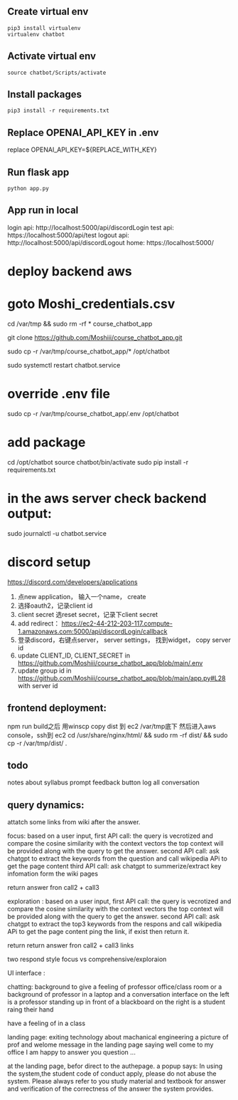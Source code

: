 ## Create virtual env
```
pip3 install virtualenv
virtualenv chatbot
```
## Activate virtual env
```
source chatbot/Scripts/activate
```

## Install packages
```
pip3 install -r requirements.txt
```
## Replace OPENAI_API_KEY in .env
replace OPENAI_API_KEY=${REPLACE_WITH_KEY}

## Run flask app
```
python app.py
```

## App run in local
login api: http://localhost:5000/api/discordLogin
test api: https://localhost:5000/api/test
logout api: http://localhost:5000/api/discordLogout
home: https://localhost:5000/


# deploy backend aws

# goto Moshi_credentials.csv

cd /var/tmp && sudo rm -rf * course_chatbot_app

git clone https://github.com/Moshiii/course_chatbot_app.git

sudo cp -r /var/tmp/course_chatbot_app/* /opt/chatbot

sudo systemctl restart chatbot.service

# override .env file
sudo cp -r /var/tmp/course_chatbot_app/.env /opt/chatbot

# add package 

cd /opt/chatbot
source chatbot/bin/activate
sudo pip install -r requirements.txt

# in the aws server check backend output:
sudo journalctl -u chatbot.service





# discord setup

https://discord.com/developers/applications
1. 点new application， 输入一个name， create
2.  选择oauth2，记录client id
3. client secret 选reset secret，记录下client secret
4. add redirect： https://ec2-44-212-203-117.compute-1.amazonaws.com:5000/api/discordLogin/callback
5. 登录discord，右键点server， server settings， 找到widget， copy server id
6. update CLIENT_ID, CLIENT_SECRET in https://github.com/Moshiii/course_chatbot_app/blob/main/.env
7. update group id in https://github.com/Moshiii/course_chatbot_app/blob/main/app.py#L28 with server id

## frontend deployment:
npm run build之后 用winscp copy dist 到 ec2 /var/tmp底下
然后进入aws console，ssh到 ec2
cd /usr/share/nginx/html/ && sudo rm -rf dist/ && sudo cp -r /var/tmp/dist/ .

## todo
notes about syllabus prompt
feedback button
log all conversation




## query dynamics:


attatch some links from wiki after the answer.

focus:
based on a user input, 
first API call: the query is vecrotized and compare the cosine similarity with the context vectors
the top context will be provided along with the query to get the answer.
second API call: ask chatgpt to extract the keywords from the question and call wikipedia APi to get the page content
third API call: ask chatgpt to summerize/extract key infomation form the wiki pages

return answer fron call2 + call3



exploration :
based on a user input, 
first API call: the query is vecrotized and compare the cosine similarity with the context vectors
the top context will be provided along with the query to get the answer.
second API call: ask chatgpt to extract the top3 keywords from the respons and call wikipedia APi to get the page content
ping the link, if exist then return it.

return return answer fron call2 + call3 links


two respond style
focus vs comprehensive/exploraion 


UI interface :

chatting:
background to give a feeling of professor office/class room
or a background of professor in a laptop and a conversation interface
on the left is a professor standing up in front of a blackboard
on the right is a student raing their hand

have a feeling of in a class



landing page:
exiting technology about machanical engineering 
a picture of prof and welome message in the landing page saying well come to my office I am happy to answer you question ...

at the landing page, befor direct to the authepage. 
a popup says: In using the system,the student code of conduct apply, please do not abuse the system. Please always refer to you study material and textbook for answer and verification of the correctness of the answer the system provides. 



